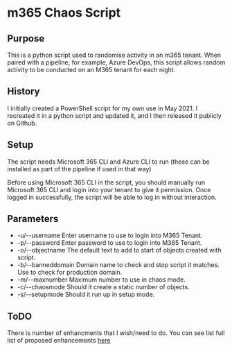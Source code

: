 # m365 Chaos Script

## Purpose

This is a python script used to randomise activity in an m365 tenant. When paired with a pipeline, for example, Azure DevOps, this script allows random activity to be conducted on an M365 tenant for each night.

## History

I initially created a PowerShell script for my own use in May 2021. I recreated it in a python script and updated it, and I then released it publicly on Github.

## Setup

The script needs Microsoft 365 CLI and Azure CLI to run (these can be installed as part of the pipeline if used in that way)

Before using Microsoft 365 CLI in the script, you should manually run  Microsoft 365 CLI  and login into your tenant to give it permission. Once logged in successfully, the script will be able to log in without interaction.

## Parameters 

 - -u/--username Enter username to use to login into M365 Tenant.
 - -p/--password Enter password to use to login into M365 Tenant.
 - -o/--objectname The default text to add to start of objects created with script.
 - -b/--banneddomain Domain name to check and stop script it matches.  Use to check for production domain.
 - -m/--maxnumber Maximum number to use in chaos mode.
 - -c/--chaosmode Should it create a static number of objects.
 - -s/--setupmode Should it run up in setup mode.

## ToDO

There is number of enhancments that I wish/need to do. You can see list full list of proposed enhancements [here](https://github.com/kickinattech/m365TenantChaos/issues?q=is%3Aopen+is%3Aissue+label%3Aenhancement_)
